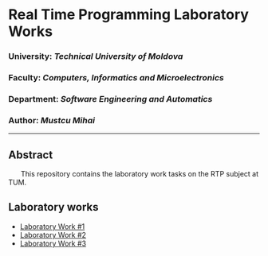# Real Time Programming Laboratory Works

### University: _Technical University of Moldova_

### Faculty: _Computers, Informatics and Microelectronics_

### Department: _Software Engineering and Automatics_

### Author: _Mustcu Mihai_

---

## Abstract

&ensp;&ensp;&ensp; This repository contains the laboratory work tasks on the RTP subject at TUM.

## Laboratory works

- [Laboratory Work #1](https://github.com/m1hai01/RTP-labs/tree/main/Lab1/Welcome/src/main/scala)
- [Laboratory Work #2](https://github.com/m1hai01/RTP-labs/tree/main/Lab2/Project2/src/main/scala)
- [Laboratory Work #3](https://github.com/m1hai01/RTP-labs/tree/main/LAB_3)




